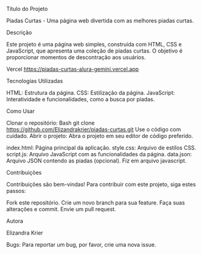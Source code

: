 Título do Projeto

Piadas Curtas - Uma página web divertida com as melhores piadas curtas.

Descrição

Este projeto é uma página web simples, construída com HTML, CSS e JavaScript, que apresenta uma coleção de piadas curtas. O objetivo é proporcionar momentos de descontração aos usuários.

Vercel
https://piadas-curtas-alura-gemini.vercel.app

Tecnologias Utilizadas

HTML: Estrutura da página.
CSS: Estilização da página.
JavaScript: Interatividade e funcionalidades, como a busca por piadas.

Como Usar

Clonar o repositório:
Bash
git clone https://github.com/Elizandrakrier/piadas-curtas.git
Use o código com cuidado.
Abrir o projeto: Abra o projeto em seu editor de código preferido.

index.html: Página principal da aplicação.
style.css: Arquivo de estilos CSS.
script.js: Arquivo JavaScript com as funcionalidades da página.
data.json: Arquivo JSON contendo as piadas (opcional). Fiz em arquivo javascript.

Contribuições

Contribuições são bem-vindas! Para contribuir com este projeto, siga estes passos:

Fork este repositório.
Crie um novo branch para sua feature.
Faça suas alterações e commit.
Envie um pull request.

Autora

Elizandra Krier

Bugs:
Para reportar um bug, por favor, crie uma nova issue.
